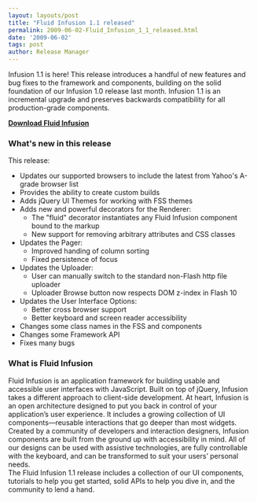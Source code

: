 ```yaml
---
layout: layouts/post
title: "Fluid Infusion 1.1 released"
permalink: 2009-06-02-Fluid_Infusion_1_1_released.html
date: '2009-06-02'
tags: post
author: Release Manager
---
```

Infusion 1.1 is here! This release introduces a handful of new features and bug fixes
to the framework and components, building on the solid foundation of our Infusion 1.0 release
last month. Infusion 1.1 is an incremental upgrade and preserves backwards compatibility
for all production-grade components.

**[Download Fluid Infusion](https://github.com/fluid-project/infusion)**

### What&#39;s new in this release

This release:

- Updates our supported browsers to include the latest from Yahoo&#39;s A-grade browser list
- Provides the ability to create custom builds
- Adds jQuery UI Themes for working with FSS themes
- Adds new and powerful decorators for the Renderer:
  - The &quot;fluid&quot; decorator instantiates any Fluid Infusion component bound to the markup
  - New support for removing arbitrary attributes and CSS classes
- Updates the Pager:
  - Improved handing of column sorting
  - Fixed persistence of focus
- Updates the Uploader:
  - User can manually switch to the standard non-Flash http file uploader
  - Uploader Browse button now respects DOM z-index in Flash 10
- Updates the User Interface Options:
  - Better cross browser support
  - Better keyboard and screen reader accessibility
- Changes some class names in the FSS and components
- Changes some Framework API
- Fixes many bugs

### What is Fluid Infusion

Fluid Infusion is an application framework for building usable and accessible user interfaces
with JavaScript. Built on top of jQuery, Infusion takes a different approach to client-side
development. At heart, Infusion is an open architecture designed to put you back in control
of your application’s user experience. It includes a growing collection of UI components—reusable
interactions that go deeper than most widgets. Created by a community of developers and interaction
designers, Infusion components are built from the ground up with accessibility in mind.
All of our designs can be used with assistive technologies, are fully controllable with
the keyboard, and can be transformed to suit your users’ personal needs.
</br>
The Fluid Infusion 1.1 release includes a collection of our UI components,
tutorials to help you get started, solid APIs to help you dive in, and the community to lend a hand.

